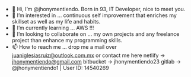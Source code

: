 - 👋 Hi, I’m @jhonymentiendo. Born in 93, IT Developer, nice to meet you. 
- 👀 I’m interested in ... continuous self improvement that enriches my skillset as well as my life and habits.
- 🌱 I’m currently learning ... AWS !!!
- 💞️ I’m looking to collaborate on ... my own projects and any freelance project than enhance my programming skills.
- 📫 How to reach me ... drop me a mail over juaniglesiasruiz@outlook.com.mx or contact me here
netlify   -> jhonymentiendo@gmail.com
bitbucket -> jhonymentiendo23
gitlab    -> @jhonymentiendo1   |   User ID: 14540269



<!---
jhonymentiendo/jhonymentiendo is a ✨ special ✨ repository because its `README.md` (this file) appears on your GitHub profile.
You can click the Preview link to take a look at your changes.
--->
